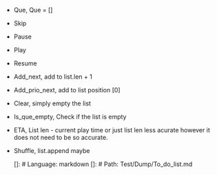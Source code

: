 - Que, Que = []
- Skip
- Pause
- Play
- Resume
- Add_next, add to list.len + 1
- Add_prio_next, add to list position [0]
- Clear, simply empty the list 
- Is_que_empty, Check if the list is empty  
- ETA, List len - current play time or just list len less acurate however it does not need to be so accurate. 
- Shuffle, list.append maybe 

    
    []: # Language: markdown
    []: # Path: Test/Dump/To_do_list.md